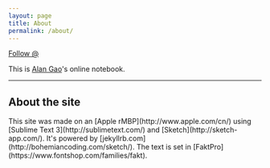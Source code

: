 ```yaml
---
layout: page
title: About
permalink: /about/
---
```


<a class="twitter-follow-button"
  href="https://twitter.com/"
  data-show-count="true"
  data-size="large">
Follow @
</a>

This is [Alan Gao](http://alangao.com/)'s online notebook. 


---
<h2>About the site</h2>
This site was made on an [Apple rMBP](http://www.apple.com/cn/) using [Sublime Text 3](http://sublimetext.com/) and [Sketch](http://sketch-app.com/). It's powered by [jekyllrb.com](http://bohemiancoding.com/sketch/). The text is set in [FaktPro](https://www.fontshop.com/families/fakt).
